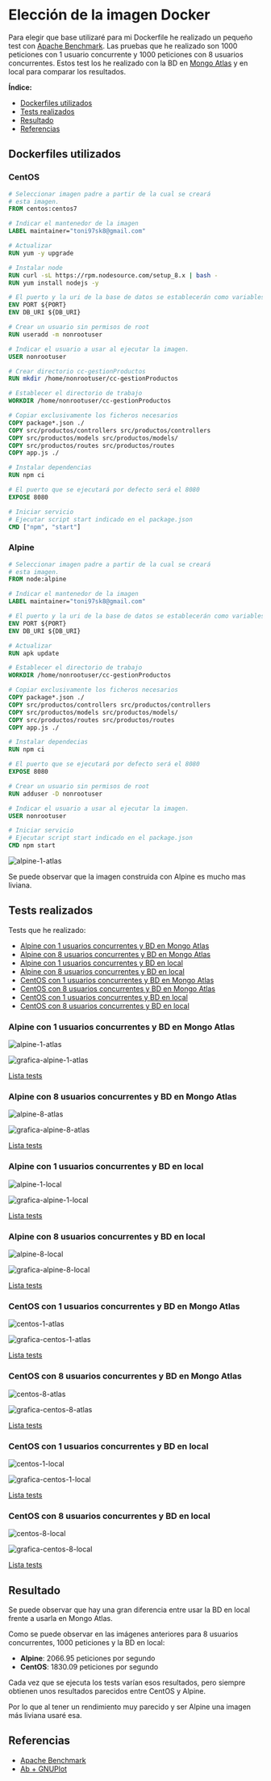 # Elección de la imagen Docker

Para elegir que base utilizaré para mi Dockerfile he realizado un pequeño test con [Apache Benchmark](https://httpd.apache.org/docs/2.4/programs/ab.html). Las pruebas que he realizado son 1000 peticiones con 1 usuario concurrente y 1000 peticiones con 8 usuarios concurrentes. Estos test los he realizado con la BD en [Mongo Atlas](https://www.mongodb.com/cloud/atlas) y en local para comparar los resultados.

**Índice:**

- [Dockerfiles utilizados](#dockerfiles-utilizados)
- [Tests realizados](#tests-realizados)
- [Resultado](#resultado)
- [Referencias](#referencias)

## Dockerfiles utilizados

### CentOS

```dockerfile
# Seleccionar imagen padre a partir de la cual se creará
# esta imagen.
FROM centos:centos7

# Indicar el mantenedor de la imagen
LABEL maintainer="toni97sk8@gmail.com"

# Actualizar
RUN yum -y upgrade

# Instalar node
RUN curl -sL https://rpm.nodesource.com/setup_8.x | bash -
RUN yum install nodejs -y

# El puerto y la uri de la base de datos se establecerán como variables de entorno
ENV PORT ${PORT}
ENV DB_URI ${DB_URI}

# Crear un usuario sin permisos de root
RUN useradd -m nonrootuser

# Indicar el usuario a usar al ejecutar la imagen.
USER nonrootuser

# Crear directorio cc-gestionProductos
RUN mkdir /home/nonrootuser/cc-gestionProductos

# Establecer el directorio de trabajo
WORKDIR /home/nonrootuser/cc-gestionProductos

# Copiar exclusivamente los ficheros necesarios
COPY package*.json ./
COPY src/productos/controllers src/productos/controllers
COPY src/productos/models src/productos/models/
COPY src/productos/routes src/productos/routes
COPY app.js ./

# Instalar dependencias
RUN npm ci

# El puerto que se ejecutará por defecto será el 8080
EXPOSE 8080

# Iniciar servicio
# Ejecutar script start indicado en el package.json 
CMD ["npm", "start"]
```

### Alpine

```dockerfile
# Seleccionar imagen padre a partir de la cual se creará
# esta imagen.
FROM node:alpine

# Indicar el mantenedor de la imagen
LABEL maintainer="toni97sk8@gmail.com"

# El puerto y la uri de la base de datos se establecerán como variables de entorno
ENV PORT ${PORT}
ENV DB_URI ${DB_URI}

# Actualizar
RUN apk update

# Establecer el directorio de trabajo
WORKDIR /home/nonrootuser/cc-gestionProductos

# Copiar exclusivamente los ficheros necesarios
COPY package*.json ./
COPY src/productos/controllers src/productos/controllers
COPY src/productos/models src/productos/models/
COPY src/productos/routes src/productos/routes
COPY app.js ./

# Instalar dependecias
RUN npm ci

# El puerto que se ejecutará por defecto será el 8080
EXPOSE 8080

# Crear un usuario sin permisos de root
RUN adduser -D nonrootuser

# Indicar el usuario a usar al ejecutar la imagen.
USER nonrootuser

# Iniciar servicio
# Ejecutar script start indicado en el package.json
CMD npm start
```

![alpine-1-atlas](https://github.com/toniMR/CC-GestionPedidos/blob/master/doc/img/docker/docker-images.png)

Se puede observar que la imagen construida con Alpine es mucho mas liviana.

## Tests realizados

Tests que he realizado:

- [Alpine con 1 usuarios concurrentes y BD en Mongo Atlas](#alpine-con-1-usuarios-concurrentes-y-bd-en-mongo-atlas)
- [Alpine con 8 usuarios concurrentes y BD en Mongo Atlas](#alpine-con-8-usuarios-concurrentes-y-bd-en-mongo-atlas)
- [Alpine con 1 usuarios concurrentes y BD en local](#alpine-con-1-usuarios-concurrentes-y-BD-en-local)
- [Alpine con 8 usuarios concurrentes y BD en local](#alpine-con-8-usuarios-concurrentes-y-BD-en-local)
- [CentOS con 1 usuarios concurrentes y BD en Mongo Atlas](#centos-con-1-usuarios-concurrentes-y-bd-en-mongo-atlas)
- [CentOS con 8 usuarios concurrentes y BD en Mongo Atlas](#centos-con-8-usuarios-concurrentes-y-bd-en-mongo-atlas)
- [CentOS con 1 usuarios concurrentes y BD en local](#centos-con-1-usuarios-concurrentes-y-bd-en-local)
- [CentOS con 8 usuarios concurrentes y BD en local](#centos-con-8-usuarios-concurrentes-y-bd-en-local)

### Alpine con 1 usuarios concurrentes y BD en Mongo Atlas

![alpine-1-atlas](https://github.com/toniMR/CC-GestionPedidos/blob/master/doc/img/ab/salidas/alpine-1-atlas.png)

![grafica-alpine-1-atlas](https://github.com/toniMR/CC-GestionPedidos/blob/master/doc/img/ab/graficas/res-alpine-1-atlas.png)

[Lista tests](#tests-realizados)

### Alpine con 8 usuarios concurrentes y BD en Mongo Atlas

![alpine-8-atlas](https://github.com/toniMR/CC-GestionPedidos/blob/master/doc/img/ab/salidas/alpine-8-atlas.png)

![grafica-alpine-8-atlas](https://github.com/toniMR/CC-GestionPedidos/blob/master/doc/img/ab/graficas/res-alpine-8-atlas.png)

[Lista tests](#tests-realizados)

### Alpine con 1 usuarios concurrentes y BD en local

![alpine-1-local](https://github.com/toniMR/CC-GestionPedidos/blob/master/doc/img/ab/salidas/alpine-1-loc.png)

![grafica-alpine-1-local](https://github.com/toniMR/CC-GestionPedidos/blob/master/doc/img/ab/graficas/res-alpine-1-loc.png)

[Lista tests](#tests-realizados)

### Alpine con 8 usuarios concurrentes y BD en local

![alpine-8-local](https://github.com/toniMR/CC-GestionPedidos/blob/master/doc/img/ab/salidas/alpine-8-loc.png)

![grafica-alpine-8-local](https://github.com/toniMR/CC-GestionPedidos/blob/master/doc/img/ab/graficas/res-alpine-8-loc.png)

[Lista tests](#tests-realizados)

### CentOS con 1 usuarios concurrentes y BD en Mongo Atlas

![centos-1-atlas](https://github.com/toniMR/CC-GestionPedidos/blob/master/doc/img/ab/salidas/centos-1-atlas.png)

![grafica-centos-1-atlas](https://github.com/toniMR/CC-GestionPedidos/blob/master/doc/img/ab/graficas/res-centos-1-atlas.png)

[Lista tests](#tests-realizados)

### CentOS con 8 usuarios concurrentes y BD en Mongo Atlas

![centos-8-atlas](https://github.com/toniMR/CC-GestionPedidos/blob/master/doc/img/ab/salidas/centos-8-atlas.png)

![grafica-centos-8-atlas](https://github.com/toniMR/CC-GestionPedidos/blob/master/doc/img/ab/graficas/res-centos-8-atlas.png)

[Lista tests](#tests-realizados)

### CentOS con 1 usuarios concurrentes y BD en local

![centos-1-local](https://github.com/toniMR/CC-GestionPedidos/blob/master/doc/img/ab/salidas/centos-1-loc.png)

![grafica-centos-1-local](https://github.com/toniMR/CC-GestionPedidos/blob/master/doc/img/ab/graficas/res-centos-1-loc.png)

[Lista tests](#tests-realizados)

### CentOS con 8 usuarios concurrentes y BD en local

![centos-8-local](https://github.com/toniMR/CC-GestionPedidos/blob/master/doc/img/ab/salidas/centos-8-loc.png)

![grafica-centos-8-local](https://github.com/toniMR/CC-GestionPedidos/blob/master/doc/img/ab/graficas/res-centos-8-loc.png)

[Lista tests](#tests-realizados)

## Resultado

Se puede observar que hay una gran diferencia entre usar la BD en local frente a usarla en Mongo Atlas.

Como se puede observar en las imágenes anteriores para 8 usuarios concurrentes, 1000 peticiones y la BD en local:

- **Alpine**: 2066.95 peticiones por segundo
- **CentOS**: 1830.09 peticiones por segundo

Cada vez que se ejecuta los tests varían esos resultados, pero siempre obtienen unos resultados parecidos entre CentOS y Alpine.

Por lo que al tener un rendimiento muy parecido y ser Alpine una imagen más liviana usaré esa.

## Referencias

- [Apache Benchmark](https://httpd.apache.org/docs/2.4/programs/ab.html)
- [Ab + GNUPlot](https://blog.desdelinux.net/apache-benchmark-gnuplot-medir-rendimiento-de-servidor-web/)

